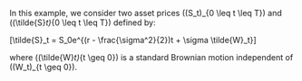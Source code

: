 <script type="text/javascript" async
  src="https://cdnjs.cloudflare.com/ajax/libs/mathjax/2.7.7/MathJax.js?config=TeX-MML-AM_CHTML">
</script>


In this example, we consider two asset prices \((S_t)_{0 \leq t \leq T}\) and \((\tilde{S}_t)_{0 \leq t \leq T}\) defined by:

\[\tilde{S}_t = S_0e^{(r - \frac{\sigma^2}{2})t + \sigma \tilde{W}_t}\]

where \((\tilde{W}_t)_{t \geq 0}\) is a standard Brownian motion independent of \((W_t)_{t \geq 0}\).
